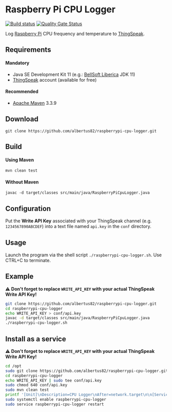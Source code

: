 Raspberry Pi CPU Logger
=======================

[![Build status](https://github.com/albertus82/raspberrypi-cpu-logger/workflows/build/badge.svg)](https://github.com/albertus82/raspberrypi-cpu-logger/actions)
[![Quality Gate Status](https://sonarcloud.io/api/project_badges/measure?project=it.albertus%3Araspberrypi-cpu-logger&metric=alert_status)](https://sonarcloud.io/dashboard?id=it.albertus%3Araspberrypi-cpu-logger)

Log [Raspberry Pi](https://www.raspberrypi.org) CPU frequency and temperature to [ThingSpeak](https://thingspeak.com).

## Requirements

#### Mandatory

* Java SE Development Kit 11 (e.g.: [BellSoft Liberica](https://bell-sw.com) JDK 11)
* [ThingSpeak](https://thingspeak.com) account (available for free)

#### Recommended

* [Apache Maven](https://maven.apache.org) 3.3.9

## Download

`git clone https://github.com/albertus82/raspberrypi-cpu-logger.git`

## Build

#### Using Maven

`mvn clean test`

#### Without Maven

`javac -d target/classes src/main/java/RaspberryPiCpuLogger.java`

## Configuration

Put the **Write API Key** associated with your ThingSpeak channel (e.g. `1234567890ABCDEF`) into a text file named `api.key` in the `conf` directory.

## Usage

Launch the program via the shell script `./raspberrypi-cpu-logger.sh`. Use CTRL+C to terminate.

## Example

:warning: **Don't forget to replace `WRITE_API_KEY` with your actual ThingSpeak Write API Key!**

```sh
git clone https://github.com/albertus82/raspberrypi-cpu-logger.git
cd raspberrypi-cpu-logger
echo WRITE_API_KEY > conf/api.key
javac -d target/classes src/main/java/RaspberryPiCpuLogger.java
./raspberrypi-cpu-logger.sh
```

## Install as a service

:warning: **Don't forget to replace `WRITE_API_KEY` with your actual ThingSpeak Write API Key!**

```sh
cd /opt
sudo git clone https://github.com/albertus82/raspberrypi-cpu-logger.git
cd raspberrypi-cpu-logger
echo WRITE_API_KEY | sudo tee conf/api.key
sudo chmod 640 conf/api.key
sudo mvn clean test
printf '[Unit]\nDescription=CPU Logger\nAfter=network.target\n\n[Service]\nExecStart=/opt/raspberrypi-cpu-logger/raspberrypi-cpu-logger.sh\nUser=root\nKillMode=control-group\nKillSignal=SIGTERM\nTimeoutStopSec=5min\n\n[Install]\nWantedBy=multi-user.target\n' | sudo tee /etc/systemd/system/raspberrypi-cpu-logger.service
sudo systemctl enable raspberrypi-cpu-logger
sudo service raspberrypi-cpu-logger restart
```

